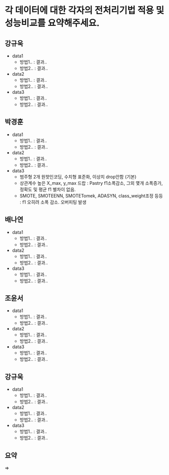 # 각 데이터에 대한 각자의 전처리기법 적용 및 성능비교를 요약해주세요.

## 강규욱
* data1
    * 방법1.. : 결과..
    * 방법2.. : 결과..
* data2
    * 방법1.. : 결과..
    * 방법2.. : 결과..
* data3
    * 방법1.. : 결과..
    * 방법2.. : 결과..

## 박경훈
* data1
    * 방법1.. : 결과..
    * 방법2.. : 결과..
* data2
    * 방법1.. : 결과..
    * 방법2.. : 결과..
* data3
    * 범주형 2개 원핫인코딩, 수치형 표준화, 이상치 drop안함 (기본)
    * 상관계수 높은 X_max, y_max 드랍
    : Pastry f1소폭감소, 그외 몇개 소폭증가, 정확도 및 평균 f1 별차이 없음.
    * SMOTE, SMOTEENN, SMOTETomek, ADASYN, class_weight조정 등등  
    : f1 오히려 소폭 감소. 오버피팅 발생
 
## 배나연
* data1
    * 방법1.. : 결과..
    * 방법2.. : 결과..
* data2
    * 방법1.. : 결과..
    * 방법2.. : 결과..
* data3
    * 방법1.. : 결과..
    * 방법2.. : 결과..

## 조윤서
* data1
    * 방법1.. : 결과..
    * 방법2.. : 결과..
* data2
    * 방법1.. : 결과..
    * 방법2.. : 결과..
* data3
    * 방법1.. : 결과..
    * 방법2.. : 결과..

## 강규욱
* data1
    * 방법1.. : 결과..
    * 방법2.. : 결과..
* data2
    * 방법1.. : 결과..
    * 방법2.. : 결과..
* data3
    * 방법1.. : 결과..
    * 방법2.. : 결과..

## 요약
=>
 